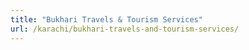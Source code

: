 ```yaml
---
title: "Bukhari Travels & Tourism Services"
url: /karachi/bukhari-travels-and-tourism-services/
---
```


